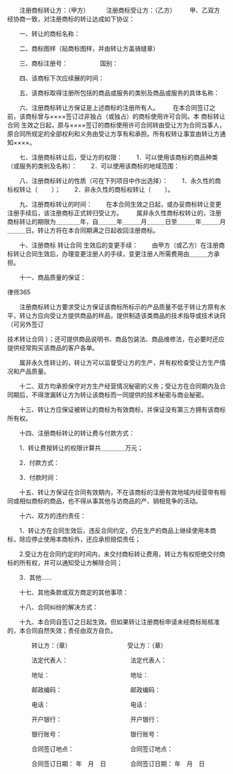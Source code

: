 
 　　注册商标转让方：（甲方）　　　 注册商标受让方：（乙方）
 　　甲、乙双方经协商一致，对注册商标的转让达成如下协议：
 
 
 　　一、转让的商标名称：
 
 
 　　二、商标图样（贴商标图样，并由转让方盖骑缝章）
 
 
 　　三、商标注册号： 　　　　　国别：
 
 
 　　四、该商标下次应续展的时间：
 
 
 　　五、该商标取得注册所包括的商品或服务的类别及商品或服务的具体名称：
 
 
 　　六、注册商标转让方保证是上述商标的注册所有人。
 　　在本合同签订之前，该商标曾与××××签订过非独占（或独占）的商标使用许可合同。本
商标转让合同
生效之日起，原与××××签订的商标使用许可合同转由受让方为合同当事人，原合同所规定的全部权利和义务由受让方享有和承担。所有权转让事宜由转让方通知××××。
 
 
 　　七、注册商标转让后，受让方的权限：
 　　1．可以使用该商标的商品种类（或服务的类别及名称）：
 　　2．可以使用该商标的地域范围：
 
 
 　　八、注册商标转让的性质（可在下列项目中作出选择）：
 　　1．永久性的商标权转让（ 　　）；
 　　2．非永久性的商标权转让（　　 ）。
 
 
 　　九、注册商标转让的时间：
 　　在本合同生效之日起，或办妥商标转让变更注册手续后，该注册商标正式转归受让方。
 　　属非永久性商标权转让的，注册商标转让的期限为＿＿＿＿年，自＿＿＿年＿＿＿月＿＿＿日至＿＿＿年＿＿＿月＿＿＿日。转让方将在本合同期满之日起收回注册商标。
 
 
 　　十、注册商标
转让合同
生效后的变更手续：
 　　由甲方（或乙方）在注册商标转让合同生效后，办理变更注册人的手续，变更注册人所需费用由＿＿＿方承担。
 
 
 　　十一、商品质量的保证：




 
律师365






 　　注册商标转让方要求受让方保证该商标所标示的产品质量不低于转让方原有水平，转让方应向受让方提供商品的样品，提供制造该类商品的技术指导或技术诀窍（可另外签订

技术转让合同
）；还可提供商品说明书、商品包装法、商品维修法，在必要时还应提供经常购买该商品的客户各单。

 　　属非永久性转让的，转让方可以监督受让方的生产，并有权检查受让方生产情况和产品质量。

 

 

 　　十二、双方均承担保守对方生产经营情况秘密的义务；受让方在合同期内及合同期后，不得泄漏转让方为转让该商标而一同提供的技术秘密与商业秘密。

 

 

 　　十三、转让方应保证被转让的商标为有效商标，并保证没有第三方拥有该商标所有权。

 

 

 　　十四、注册商标转让的转让费与付款方式：

 　　1．转让费按转让的权限计算共＿＿＿＿万元；

 　　2．付款方式：

 　　3．付款时间：

 

 

 　　十五、转让方保证在合同有效期内，不在该商标的注册有效地域内经营带有相同或相似商标的商品，也不得从事其他与访商品的产、销相竞争的活动。

 

 

 　　十六、双方的违约责任：

 　　1．转让方在合同生效后，违反合同约定，仍在生产的商品上继续使用本商标，除应停止使用本商标外，还应承担赔偿责任；

 　　2.受让方在合同约定的时间内，未交付商标转让费用，转让方有权拒绝交付商标的所有权，并可以通知受让方解除合同；

 　　3．其他……

 

 

 　　十七、其他条款或双方商定的其他事项：

 

 

 　　十八、合同纠纷的解决方式：

 

 

 　　十九、本合同自签订之日起生效。但如果转让注册商标申请未经商标局核准的，本合同自然失效；责任由双方自负。

 

 　　　　转让方：（章） 　　　　　　　　　受让方：（章）

 　　　　法定代表人： 　　　　　　　　　　法定代表人：

 　　　　地址： 　　　　　　　　　　　　　地址：

 　　　　邮政编码：　　　　　　　　　　　 邮政编码：

 　　　　电话： 　　　　　　　　　　　　　电话：

 　　　　开户银行：　　　　　　　　　　　 开户银行：

 　　　　银行账号：　　　　　　　　　　　 银行账号：

 　　　　合同签订地点： 　　　　　　　　　合同签订地点：

 　　　　合同签订日期： 年　月　日　　　　合同签订日期： 年　月　日

 


 

 
 
 
 
 
  


  
 

  


  


  
 
 
 
 

